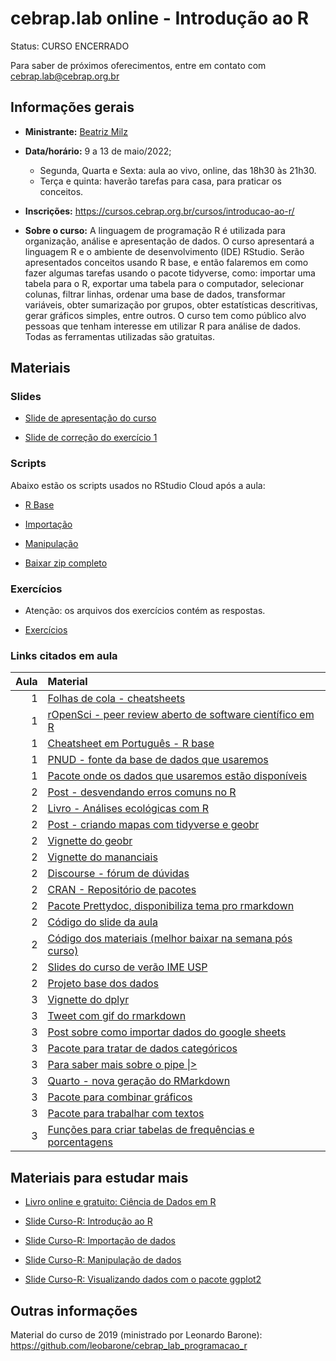 
<!-- README.md is generated from README.Rmd. Please edit that file -->

# cebrap.lab online - Introdução ao R

Status: CURSO ENCERRADO

Para saber de próximos oferecimentos, entre em contato com
<cebrap.lab@cebrap.org.br>

## Informações gerais

-   **Ministrante:** [Beatriz Milz](https://beatrizmilz.com/about/)

-   **Data/horário:** 9 a 13 de maio/2022;

    -   Segunda, Quarta e Sexta: aula ao vivo, online, das 18h30 às
        21h30.
    -   Terça e quinta: haverão tarefas para casa, para praticar os
        conceitos.

-   **Inscrições:**
    <https://cursos.cebrap.org.br/cursos/introducao-ao-r/>

-   **Sobre o curso:** A linguagem de programação R é utilizada para
    organização, análise e apresentação de dados. O curso apresentará a
    linguagem R e o ambiente de desenvolvimento (IDE) RStudio. Serão
    apresentados conceitos usando R base, e então falaremos em como
    fazer algumas tarefas usando o pacote tidyverse, como: importar uma
    tabela para o R, exportar uma tabela para o computador, selecionar
    colunas, filtrar linhas, ordenar uma base de dados, transformar
    variáveis, obter sumarização por grupos, obter estatísticas
    descritivas, gerar gráficos simples, entre outros. O curso tem como
    público alvo pessoas que tenham interesse em utilizar R para análise
    de dados. Todas as ferramentas utilizadas são gratuitas.

## Materiais

### Slides

-   [Slide de apresentação do
    curso](https://beatrizmilz.github.io/cebrap-lab-intro-R-5-2022/slides/introducao-ao-curso.html#/)

-   [Slide de correção do exercício
    1](https://beatrizmilz.github.io/cebrap-lab-intro-R-5-2022/slides/aula-2.html)

### Scripts

Abaixo estão os scripts usados no RStudio Cloud após a aula:

-   [R
    Base](https://github.com/beatrizmilz/cebrap-lab-intro-R-5-2022/blob/main/materiais_rstudio_cloud_pos_aula/Topico-1-R-base/1-r-base.Rmde)

-   [Importação](https://github.com/beatrizmilz/cebrap-lab-intro-R-5-2022/blob/main/materiais_rstudio_cloud_pos_aula/Topico-2-importacao/2-importacao.Rmd)

-   [Manipulação](https://github.com/beatrizmilz/cebrap-lab-intro-R-5-2022/blob/main/materiais_rstudio_cloud_pos_aula/Topico-3-manipulacao/3-manipulacao.Rmd)

-   [Baixar zip
    completo](https://github.com/beatrizmilz/cebrap-lab-intro-R-5-2022/raw/main/material_completo.zip)

### Exercícios

-   Atenção: os arquivos dos exercícios contém as respostas.

-   [Exercícios](https://github.com/beatrizmilz/cebrap-lab-intro-R-5-2022/tree/main/exercicios)

### Links citados em aula

| Aula | Material                                                                                                                                                    |
|-----:|:------------------------------------------------------------------------------------------------------------------------------------------------------------|
|    1 | [Folhas de cola - cheatsheets](https://www.rstudio.com/resources/cheatsheets/)                                                                              |
|    1 | [rOpenSci - peer review aberto de software científico em R](https://ropensci.org/packages/all/)                                                             |
|    1 | [Cheatsheet em Português - R base](https://raw.githubusercontent.com/rstudio/cheatsheets/main/translations/portuguese/base-r_pt_br.pdf)                     |
|    1 | [PNUD - fonte da base de dados que usaremos](https://www.br.undp.org/content/brazil/pt/home/idh0/atlas-do-desenvolvimento-humano/atlas-dos-municipios.html) |
|    1 | [Pacote onde os dados que usaremos estão disponíveis](https://abjur.github.io/abjData/)                                                                     |
|    2 | [Post - desvendando erros comuns no R](https://beatrizmilz.com/blog/2021-03-29-desvendando-erros/)                                                          |
|    2 | [Livro - Análises ecológicas com R](https://analises-ecologicas.netlify.app/)                                                                               |
|    2 | [Post - criando mapas com tidyverse e geobr](https://beatrizmilz.com/blog/2020-07-27-criando-mapas-com-os-pacotes-tidyverse-e-geobr/)                       |
|    2 | [Vignette do geobr](https://ipeagit.github.io/geobr/articles/intro_to_geobr.html)                                                                           |
|    2 | [Vignette do mananciais](https://beatrizmilz.github.io/mananciais/articles/graficos.html)                                                                   |
|    2 | [Discourse - fórum de dúvidas](https://discourse.curso-r.com/)                                                                                              |
|    2 | [CRAN - Repositório de pacotes](https://cran.r-project.org/index.html)                                                                                      |
|    2 | [Pacote Prettydoc, disponibiliza tema pro rmarkdown](https://prettydoc.statr.me/)                                                                           |
|    2 | [Código do slide da aula](https://github.com/beatrizmilz/cebrap-lab-intro-R-5-2022/blob/main/slides/introducao-ao-curso.qmd)                                |
|    2 | [Código dos materiais (melhor baixar na semana pós curso)](https://github.com/beatrizmilz/cebrap-lab-intro-R-5-2022/archive/refs/heads/main.zip)            |
|    2 | [Slides do curso de verão IME USP](https://beatrizmilz.github.io/2022-curso-de-verao-ime-usp-relatorios/slides/#20)                                         |
|    2 | [Projeto base dos dados](https://basedosdados.org/)                                                                                                         |
|    3 | [Vignette do dplyr](https://dplyr.tidyverse.org/articles/dplyr.html)                                                                                        |
|    3 | [Tweet com gif do rmarkdown](https://twitter.com/rstudio/status/1524422593553387520?s=20&t=77vyLyN_QzLA9jDlnbEmQg)                                          |
|    3 | [Post sobre como importar dados do google sheets](https://beatrizmilz.com/blog/2022-03-08-googlesheets4/)                                                   |
|    3 | [Pacote para tratar de dados categóricos](https://forcats.tidyverse.org/articles/forcats.html)                                                              |
|    3 | [Para saber mais sobre o pipe \|\>](https://beatrizmilz.com/blog/2021-05-18-experimentando-o-r-410/)                                                        |
|    3 | [Quarto - nova geração do RMarkdown](https://quarto.org/docs/get-started/hello/rstudio.html)                                                                |
|    3 | [Pacote para combinar gráficos](https://patchwork.data-imaginist.com/articles/patchwork.html)                                                               |
|    3 | [Pacote para trabalhar com textos](https://stringr.tidyverse.org/articles/stringr.html)                                                                     |
|    3 | [Funções para criar tabelas de frequências e porcentagens](https://cran.r-project.org/web/packages/janitor/vignettes/tabyls.html)                           |

## Materiais para estudar mais

-   [Livro online e gratuito: Ciência de Dados em
    R](https://livro.curso-r.com/7-2-dplyr.html)

-   [Slide Curso-R: Introdução ao
    R](https://curso-r.github.io/main-r4ds-1/slides/02-introducao-ao-r.html#1)

-   [Slide Curso-R: Importação de
    dados](https://curso-r.github.io/main-r4ds-1/slides/03-importacao.html#1)

-   [Slide Curso-R: Manipulação de
    dados](https://curso-r.github.io/main-r4ds-1/slides/04-manipulacao.html#1)

-   [Slide Curso-R: Visualizando dados com o pacote
    ggplot2](https://curso-r.github.io/main-r4ds-1/slides/05-ggplot2.html#1)

## Outras informações

Material do curso de 2019 (ministrado por Leonardo Barone):
<https://github.com/leobarone/cebrap_lab_programacao_r>
